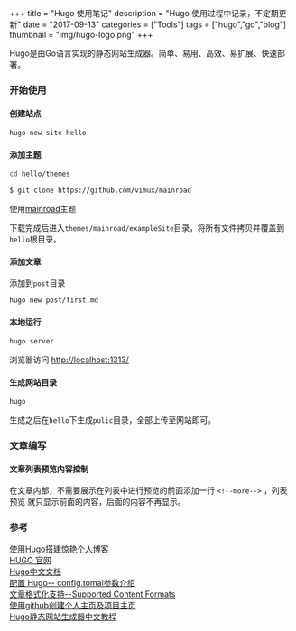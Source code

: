 +++
title = "Hugo 使用笔记"
description = "Hugo 使用过程中记录，不定期更新"
date = "2017-09-13"
categories = ["Tools"]
tags = ["hugo","go","blog"]
thumbnail = "img/hugo-logo.png"
+++


Hugo是由Go语言实现的静态网站生成器。简单、易用、高效、易扩展、快速部署。


<!--more-->

### 开始使用

#### 创建站点  

```bash
hugo new site hello 
```

#### 添加主题    

```bash
cd hello/themes

$ git clone https://github.com/vimux/mainroad
```

使用[mainroad](https://github.com/Vimux/Mainroad/)主题  

下载完成后进入`themes/mainroad/exampleSite`目录，将所有文件拷贝并覆盖到`hello`根目录。

#### 添加文章

添加到`post`目录

```bash
hugo new post/first.md
```

#### 本地运行

```bash
hugo server
```

浏览器访问 <http://localhost:1313/>

#### 生成网站目录

```bash
hugo
```

生成之后在`hello`下生成`pulic`目录，全部上传至网站即可。


### 文章编写

#### 文章列表预览内容控制

在文章内部，不需要展示在列表中进行预览的前面添加一行 `<!--more-->` ，列表预览
就只显示前面的内容，后面的内容不再显示。


### 参考  
[使用Hugo搭建惊艳个人博客](https://vinga.ml/hugo/)  
[HUGO 官网](https://gohugo.io/)  
[Hugo中文文档](http://www.gohugo.org/)   
[配置 Hugo-- config.tomal参数介绍](http://www.gohugo.org/doc/overview/configuration/)    
[文章格式化支持--Supported Content Formats](https://gohugo.io/content-management/formats/)  
[使用github创建个人主页及项目主页](https://blog.csdn.net/wangjianno2/article/details/78061662)  
[Hugo静态网站生成器中文教程](http://nanshu.wang/post/2015-01-31/)  


